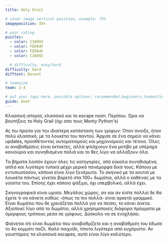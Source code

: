 ```yaml
---
title: Holy Grail

# cover image vertical position, example: 75%
imageposition: 35%

# your rating
puzzles:
  - color: C3A992
  - color: FED64F
  - color: FED64F
  - color: C3A992

  # difficulty, easy/hard
difficulty: hard
difftext: Decent

# teamsize
team: 2-4

# put your tags here. possible options: recommended,beginners,teamaction
guide: duet
---
```


Κλασσική ιστορία, κλασσικό και το escape room. Περίπου. Ώρα να βουτήξεις το Holy Grail (όχι απο τους Monty Python's)

Ας πω πρώτα για την ιδιαίτερη κατάσταση των γρίφων: Όταν άνοιξε, ήταν πολύ κλασσικό, με τα λουκέτα του παντού.
Άρχισε σε ένα σημείο να κάνει updates, προσθέτοντας αυτοματισμούς και μηχανισμούς και τέτοια. Όλες οι αναβαθμίσεις είναι έκτακτες, αλλά φτιάχνουν ένα μοτίβο με υπέροχα καινούρια και
συνηθισμένα παλιά και το θες λίγο να αλλάξουν όλα.

Τα βήματα λοιπόν έχουν όλες τις κατηγορίες, από εύκολα συνηθισμένα, απλά και λιγότερο τυπικά μέχρι μερικά πανέμορφα δικά τους. Κάποια με εντυπωσίασαν, κάποια είναι λίγο ξενέρωτα.
Το σκηνικό με τα κουτιά με λουκέτα πάντως γίνεται βαρετό στα 100+ δωμάτια, αλλά ο καθένας με τα γούστα του. Επίσης έχει κάποιο ψάξιμο, όχι υπερβολικό, αλλά έχει.

Σκηνογραφικά είναι ωραίο. Μεγάλος χώρος, αν και αν είστε πολλοί δε θα έχετε τι να κάνετε καθώς -όπως τα πιο πολλά- είναι αρκετά γραμμικό. Είναι δωμάτιο που δε χρειάζεται πολλά για να
πείσει, το κάνει άνετα. Αξιοποιεί λίγο από το δωμάτιο, αλλά χρησιμοποιείς διάφορα πράγματα με όμορφους τρόπους μέσα σε γρίφους. Δύσκολο να σε ενοχλήσει.

Φαίνεται ότι είναι δωμάτιο που αναβαθμίζετε και η αναβάθμιση του έδωσε το 4ο κομμάτι παζλ. Καλό παιχνίδι, τίποτα λιγότερο από ευχάριστο. Αν γουστάρεις τα κλασσικά escapes, αυτό είναι
λίγο καλύτερο.
